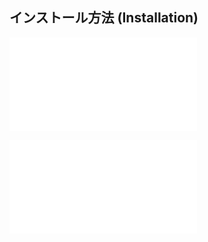 ## インストール方法 (Installation)

![Installation_41_GotoTemplate](/template/installation/Installation_41_GotoTemplate.md)

![Installation_42_OmikujiWordParty](/template/installation/Installation_42_OmikujiWordParty.md)

